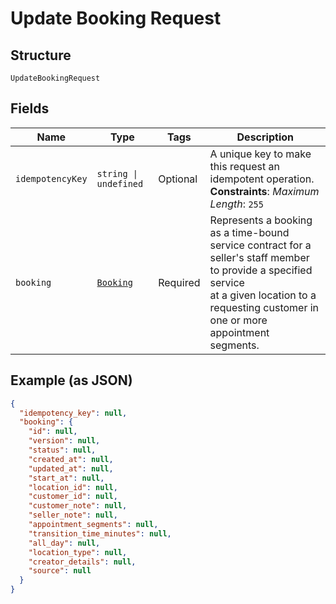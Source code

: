 
# Update Booking Request

## Structure

`UpdateBookingRequest`

## Fields

| Name | Type | Tags | Description |
|  --- | --- | --- | --- |
| `idempotencyKey` | `string \| undefined` | Optional | A unique key to make this request an idempotent operation.<br>**Constraints**: *Maximum Length*: `255` |
| `booking` | [`Booking`](../../doc/models/booking.md) | Required | Represents a booking as a time-bound service contract for a seller's staff member to provide a specified service<br>at a given location to a requesting customer in one or more appointment segments. |

## Example (as JSON)

```json
{
  "idempotency_key": null,
  "booking": {
    "id": null,
    "version": null,
    "status": null,
    "created_at": null,
    "updated_at": null,
    "start_at": null,
    "location_id": null,
    "customer_id": null,
    "customer_note": null,
    "seller_note": null,
    "appointment_segments": null,
    "transition_time_minutes": null,
    "all_day": null,
    "location_type": null,
    "creator_details": null,
    "source": null
  }
}
```


